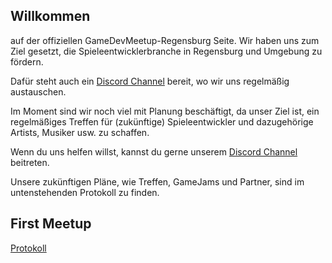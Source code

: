 ## Willkommen
auf der offiziellen GameDevMeetup-Regensburg Seite.
Wir haben uns zum Ziel gesetzt, die Spieleentwicklerbranche in Regensburg und Umgebung zu fördern.

Dafür steht auch ein [Discord Channel](discord.lyniat.games) bereit, wo wir uns regelmäßig austauschen.

Im Moment sind wir noch viel mit Planung beschäftigt, da unser Ziel ist, ein regelmäßiges Treffen für (zukünftige) Spieleentwickler und dazugehörige Artists, Musiker usw. zu schaffen.

Wenn du uns helfen willst, kannst du gerne unserem [Discord Channel](discord.lyniat.games) beitreten.

Unsere zukünftigen Pläne, wie Treffen, GameJams und Partner, sind im untenstehenden Protokoll zu finden.

## First Meetup
[Protokoll](http://game-dev-meetup.lyniat.games/minutes/october-14-2019)
